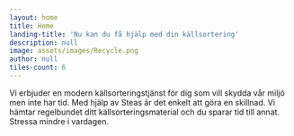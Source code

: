 ```yaml
---
layout: home
title: Home
landing-title: 'Nu kan du få hjälp med din källsortering'
description: null
image: assets/images/Recycle.png
author: null
tiles-count: 6
---
```

Vi erbjuder en modern källsorteringstjänst för dig som vill skydda vår miljö men inte har tid. Med hjälp av Steas är det enkelt att göra en skillnad. Vi hämtar regelbundet ditt källsorteringsmaterial och du sparar tid till annat. Stressa mindre i vardagen.
